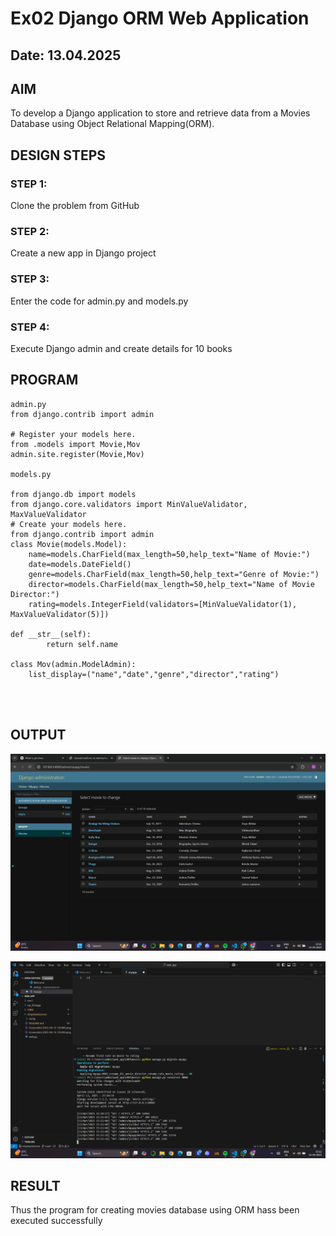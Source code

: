 # Ex02 Django ORM Web Application
## Date: 13.04.2025

## AIM
To develop a Django application to store and retrieve data from a Movies Database using Object Relational Mapping(ORM).


## DESIGN STEPS

### STEP 1:
Clone the problem from GitHub

### STEP 2:
Create a new app in Django project

### STEP 3:
Enter the code for admin.py and models.py

### STEP 4:
Execute Django admin and create details for 10 books

## PROGRAM
```
admin.py
from django.contrib import admin

# Register your models here.
from .models import Movie,Mov
admin.site.register(Movie,Mov)

models.py

from django.db import models
from django.core.validators import MinValueValidator, MaxValueValidator
# Create your models here.
from django.contrib import admin
class Movie(models.Model):
    name=models.CharField(max_length=50,help_text="Name of Movie:")
    date=models.DateField()
    genre=models.CharField(max_length=50,help_text="Genre of Movie:")
    director=models.CharField(max_length=50,help_text="Name of Movie Director:")
    rating=models.IntegerField(validators=[MinValueValidator(1), MaxValueValidator(5)])

def __str__(self):
        return self.name

class Mov(admin.ModelAdmin):
    list_display=("name","date","genre","director","rating")




```


## OUTPUT
![alt text](<Screenshot 2025-04-13 151135.png>)

![alt text](<Screenshot 2025-04-13 151204.png>)
## RESULT
Thus the program for creating movies database using ORM hass been executed successfully
